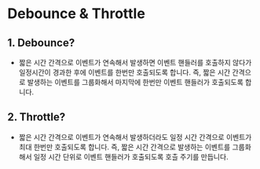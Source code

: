 # Debounce & Throttle

## 1. Debounce?

- 짧은 시간 간격으로 이벤트가 연속해서 발생하면 이벤트 핸들러를 호출하지 않다가 일정시간이 경과한 후에 이벤트를 한번만 호출되도록 합니다. 즉, 짧은 시간 간격으로 발생하는 이벤트를 그룹화해서 마지막에 한번만 이벤트 핸들러가 호출되도록 합니다.

## 2. Throttle?

- 짧은 시간 간격으로 이벤트가 연속해서 발생하더라도 일정 시간 간격으로 이벤트가 최대 한번만 호출되도록 합니다. 즉, 짧은 시간 간격으로 발생하는 이벤트를 그룹화해서 일정 시간 단위로 이벤트 핸들러가 호출되도록 호츨 주기를 만듭니다.
